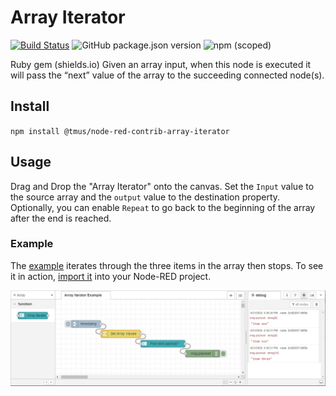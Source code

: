 # Array Iterator

[![Build Status](https://travis-ci.com/tmobile/node-red-contrib-array-iterator.svg?branch=master)](https://travis-ci.com/tmobile/node-red-contrib-array-iterator) ![GitHub package.json version](https://img.shields.io/github/package-json/v/tmobile/node-red-contrib-array-iterator?style=flat-square) ![npm (scoped)](https://img.shields.io/npm/v/@tmus/node-red-contrib-array-iterator?style=flat-square)


Ruby gem (shields.io)
Given an array input, when this node is executed it will pass the “next” value
of the array to the succeeding connected node(s).

## Install

`npm install @tmus/node-red-contrib-array-iterator`

## Usage

Drag and Drop the "Array Iterator" onto the canvas. Set the `Input` value to the
source array and the `output` value to the destination property. Optionally, you
can enable `Repeat` to go back to the beginning of the array after the end is
reached.

### Example

The [example](./example-flow.json) iterates through the three items in the array
then stops. To see it in action, [import
it](https://nodered.org/docs/user-guide/editor/workspace/import-export) into
your Node-RED project.

![Example of Array Iterator](./example-flow.png)
